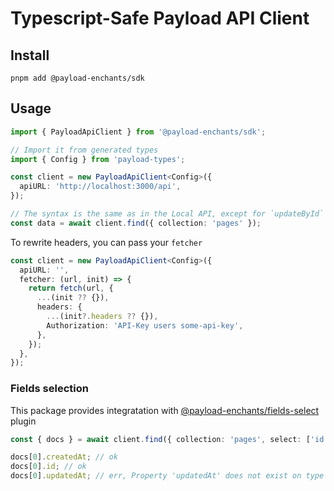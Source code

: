 # Typescript-Safe Payload API Client

## Install

`pnpm add @payload-enchants/sdk`

## Usage

```ts
import { PayloadApiClient } from '@payload-enchants/sdk';

// Import it from generated types
import { Config } from 'payload-types';

const client = new PayloadApiClient<Config>({
  apiURL: 'http://localhost:3000/api',
});

// The syntax is the same as in the Local API, except for `updateById` and `deleteById` (additional operations)
const data = await client.find({ collection: 'pages' });
```

To rewrite headers, you can pass your `fetcher`

```ts
const client = new PayloadApiClient<Config>({
  apiURL: '',
  fetcher: (url, init) => {
    return fetch(url, {
      ...(init ?? {}),
      headers: {
        ...(init?.headers ?? {}),
        Authorization: 'API-Key users some-api-key',
      },
    });
  },
});
```

### Fields selection

This package provides integratation with [@payload-enchants/fields-select](../fields-select/) plugin

```ts
const { docs } = await client.find({ collection: 'pages', select: ['id', 'createdAt'] });

docs[0].createdAt; // ok
docs[0].id; // ok
docs[0].updatedAt; // err, Property 'updatedAt' does not exist on type 'Pick<Page, "id" | "createdAt">'
```
